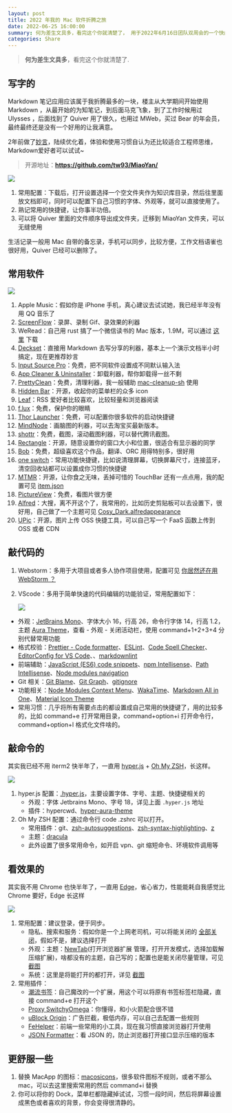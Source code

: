 ```yaml
---
layout: post
title: 2022 年我的 Mac 软件折腾之旅
date: 2022-06-25 16:00:00
summary: 何为差生文具多，看完这个你就清楚了， 用于2022年6月16日团队双周会的一个快闪分享。
categories: Share
---
```


> **何为差生文具多**，看完这个你就清楚了.

## 写字的

Markdown 笔记应用应该属于我折腾最多的一块，楼主从大学期间开始使用 Markdown ，从最开始的为知笔记，到后面马克飞象，到了工作时候用过 Ulysses ，后面找到了 Quiver 用了很久，也用过 MWeb，买过 Bear 的年会员，最终最终还是没有一个好用的让我满意。

2年前做了[妙言](https://miaoyan.app/)，陆续优化着，体验和使用习惯自认为还比较适合工程师思维，Markdown爱好者可以试试~

> 开源地址：**<https://github.com/tw93/MiaoYan/>**

  ![](https://gw.alipayobjects.com/zos/k/n0/T1q7py.jpg)

1. 常用配置：下载后，打开设置选择一个空文件夹作为知识库目录，然后往里面放文档即可，同时可以配置下自己习惯的字体、外观等，就可以直接使用了。
2. 熟记常用的快捷键，让你事半功倍。
3. 可以将 Quiver 里面的文件顺序导出成文件夹，迁移到 MiaoYan 文件夹，可以无缝使用

生活记录一般用 Mac 自带的备忘录，手机可以同步，比较方便，工作文档语雀也很好用，Quiver 已经可以删除了。

## 常用软件

  ![](https://gw.alipayobjects.com/zos/k/70/44kY0Q.jpg)

1. Apple Music：假如你是 iPhone 手机，真心建议去试试她，我已经半年没有用 QQ 音乐了
2. [ScreenFlow](http://www.telestream.net/screenflow/overview.htm)：录屏、录制 Gif、录效果的利器
3. WeRead：自己用 rust 搞了一个微信读书的 Mac 版本，1.9M，可以通过 [这里](https://github.com/tw93/Pake) 下载
4. [Deckset](https://www.deckset.com/)：直接用 Markdown 去写分享的利器，基本上一个演示文档半小时搞定，现在更推荐妙言
5. [Input Source Pro](https://inputsource.pro/)：免费，把不同软件设置成不同默认输入法
6. [App Cleaner & Uninstaller](https://nektony.com/mac-app-cleaner)：卸载利器，帮你卸载得一丝不剩
7. [PrettyClean](https://www.prettyclean.cc/zh)：免费，清理利器，我一般辅助 [mac-cleanup-sh](https://github.com/mac-cleanup/mac-cleanup-sh) 使用
8. [Hidden Bar](https://github.com/dwarvesf/hidden)：开源，收起你的菜单栏的众多 icon
9. [Leaf](https://pcmacstore.com/en/app/576338668/leaf-rss-news-reader)：RSS 爱好者比较喜欢，比较轻量和浏览器阅读
10. [f.lux](https://justgetflux.com/)：免费，保护你的眼睛
11. [Thor Launcher](https://apps.apple.com/us/app/thor-launcher/id1120999687?mt=12)：免费，可以配置你很多软件的启动快捷键
12. [MindNode](https://www.mindnode.com/)：画脑图的利器，可以去淘宝买最新版本。
13. [shottr](https://shottr.cc/)：免费，截图，滚动截图利器，可以替代腾讯截图。
14. [Rectangle](https://rectangleapp.com/)：开源，随意设置你的窗口大小和位置，很适合有显示器的同学
15. [Bob](https://github.com/ripperhe/Bob)：免费，超级喜欢这个作品，翻译、ORC 用得特别多，很好用
16. [one switch](https://fireball.studio/oneswitch/)：常用功能快捷键，比如说清理屏幕，切换屏幕尺寸，连接蓝牙，清空回收站都可以设置成你习惯的快捷键
17. [MTMR](https://github.com/Toxblh/MTMR)：开源，让你食之无味，丢掉可惜的 TouchBar 还有一点点用，我的配置可见 [item.json](https://qpluspicture.oss-cn-beijing.aliyuncs.com/kOAMxJ/item.json)
18. [PictureView](https://wl879.github.io/apps/picview/)：免费，看图片很方便
19. [Alfred](https://www.alfredapp.com/)：大搜，离不开这个了，我常用的，比如历史剪贴板可以去设置下，很好用，自己做了一个主题可见 [Cosy_Dark.alfredappearance](https://gw.alipayobjects.com/os/k/li/Cosy_Dark.alfredappearance)
20. [UPic](https://github.com/gee1k/uPic)：开源，图片上传 OSS 快捷工具，可以自己写一个 FaaS 函数上传到 OSS 或者 CDN

## 敲代码的

1. Webstorm：多用于大项目或者多人协作项目使用，配置可见 [你居然还在用 WebStorm ？](https://tw93.fun/2021-07-09/webstorm.html)
2. VScode：多用于简单快速的代码编辑的功能验证，常用配置如下：

    ![](https://gw.alipayobjects.com/zos/k/r4/0p7mkN.jpg)

- 外观：[JetBrains Mono](https://www.jetbrains.com/lp/mono/)、字体大小 16，行高 26，命令行字体 14，行高 1.2，主题 [Aura Theme](https://marketplace.visualstudio.com/items?itemName=DaltonMenezes.aura-theme)，查看 - 外观 - 关闭活动栏，使用 command+1+2+3+4 分别代替常用功能
- 格式校验：[Prettier - Code formatter](https://marketplace.visualstudio.com/items?itemName=esbenp.prettier-vscode)、[ESLint](https://marketplace.visualstudio.com/items?itemName=dbaeumer.vscode-eslint)、[Code Spell Checker](https://marketplace.visualstudio.com/items?itemName=streetsidesoftware.code-spell-checker)、[EditorConfig for VS Code](https://marketplace.visualstudio.com/items?itemName=EditorConfig.EditorConfig)、、[markdownlint](https://marketplace.visualstudio.com/items?itemName=DavidAnson.vscode-markdownlint)
- 前端辅助：[JavaScript (ES6) code snippets](https://marketplace.visualstudio.com/items?itemName=xabikos.JavaScriptSnippets)、[npm Intellisense](https://marketplace.visualstudio.com/items?itemName=christian-kohler.npm-intellisense)、[Path Intellisense](https://marketplace.visualstudio.com/items?itemName=christian-kohler.path-intellisense)、[Node modules navigation](https://marketplace.visualstudio.com/items?itemName=gegeke.node-modules-navigation)
- Git 相关：[Git Blame](https://marketplace.visualstudio.com/items?itemName=waderyan.gitblame)、[Git Graph](https://marketplace.visualstudio.com/items?itemName=mhutchie.git-graph)、[gitignore](https://marketplace.visualstudio.com/items?itemName=codezombiech.gitignore)
- 功能相关：[Node Modules Context Menu](https://marketplace.visualstudio.com/items?itemName=darthyody.node-modules-context-menu)、[WakaTime](https://marketplace.visualstudio.com/items?itemName=WakaTime.vscode-wakatime)、[Markdown All in One](https://marketplace.visualstudio.com/items?itemName=yzhang.markdown-all-in-one)、[Material Icon Theme](https://marketplace.visualstudio.com/items?itemName=PKief.material-icon-theme)
- 常用习惯：几乎将所有需要点击的都设置成自己常用的快捷键了，用的比较多的，比如 command+e 打开常用目录，command+option+i 打开命令行，command+option+l 格式化文件啥的。

## 敲命令的

其实我已经不用 iterm2 快半年了，一直用 [hyper.js](https://hyper.is/) + [Oh My ZSH](https://ohmyz.sh/)，长这样。

  ![](https://gw.alipayobjects.com/zos/k/im/nJeETD.jpg)

1. hyper.js 配置：[.hyper.js](https://gw.alipayobjects.com/os/k/x0/.hyper.js)，主要设置字体、字号、主题、快捷键相关的
   - 外观：字体 Jetbrains Mono、字号 18，详见上面 `.hyper.js` 地址
   - 插件：hypercwd、[hyper-aura-theme](https://hyper.is/store/hyper-aura-theme)
2. Oh My ZSH 配置：通过命令行 code .zshrc 可以打开。
   - 常用插件：git、[zsh-autosuggestions](https://github.com/zsh-users/zsh-autosuggestions/)、[zsh-syntax-highlighting](https://github.com/zsh-users/zsh-syntax-highlighting)、[z](https://github.com/agkozak/zsh-z)
   - 主题：[dracula](https://draculatheme.com/zsh)
   - 此外设置了很多常用命令，如开启 vpn、git 缩短命令、环境软件调用等

## 看效果的

其实我不用 Chrome 也快半年了，一直用 [Edge](https://www.microsoft.com/zh-cn/edge)，省心省力，性能能耗自我感觉比 Chrome 要好，Edge 长这样

  ![](https://gw.alipayobjects.com/zos/k/of/djMP7Q.jpg)

1. 常用配置：建议登录，便于同步。
   - 隐私、搜索和服务：假如你是一个上网老司机，可以将能关闭的 [全部关闭](https://gw.alipayobjects.com/zos/k/16/BngXkF.jpg)，假如不是，建议选择打开
   - 外观：主题：[NewTab](https://qpluspicture.oss-cn-beijing.aliyuncs.com/zl4XAA/NewTab.zip)(打开浏览器扩展 管理，打开开发模式，选择加载解压缩扩展)，啥都没有的主题，自己写的；配置也是能关闭尽量管理，可见 [截图](https://gw.alipayobjects.com/zos/k/ja/5miZgk.jpg)
   - 系统：这里是将能打开的都打开，详见 [截图](https://gw.alipayobjects.com/zos/k/oe/k0Yncp.jpg)
2. 常用插件：
   - [潮流书签](https://gw.alipayobjects.com/os/k/pe/Book.zip)：自己魔改的一个扩展，用这个可以将原有书签标签栏隐藏，直接 command+e 打开这个
   - [Proxy SwitchyOmega](https://chrome.google.com/webstore/detail/proxy-switchyomega/padekgcemlokbadohgkifijomclgjgif)：你懂得，和小火箭配合很不错
   - [uBlock Origin](https://chrome.google.com/webstore/detail/ublock-origin/cjpalhdlnbpafiamejdnhcphjbkeiagm)：广告拦截，极低内存，可以自己去配置一些规则
   - [FeHelper](https://www.baidufe.com/fehelper/en-decode/index.html)：前端一些常用的小工具，现在我习惯直接浏览器打开使用
   - [JSON Formatter](https://chrome.google.com/webstore/detail/json-formatter/mhimpmpmffogbmmkmajibklelopddmjf)：看 JSON 的，防止浏览器打开接口显示压缩的版本

## 更舒服一些

1. 替换 MacApp 的图标：[macosicons](https://macosicons.com/#/)，很多软件图标不规则，或者不那么 mac，可以去这里搜索常用的然后 command+i 替换
2. 你可以将你的 Dock，菜单栏都隐藏掉试试，习惯一段时间，然后将屏幕设置成黑色或者喜欢的背景，你会变得很清静的。
